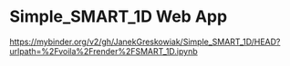# Simple_SMART_1D Web App

https://mybinder.org/v2/gh/JanekGreskowiak/Simple_SMART_1D/HEAD?urlpath=%2Fvoila%2Frender%2FSMART_1D.ipynb
